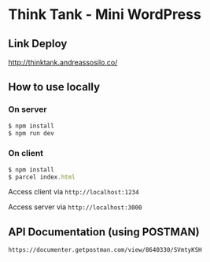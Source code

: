 # Think Tank - Mini WordPress

## Link Deploy
http://thinktank.andreassosilo.co/

## How to use locally

### On server
```javascript
$ npm install
$ npm run dev
```

### On client
```javascript
$ npm install
$ parcel index.html
```
Access client via `http://localhost:1234`

Access server via `http://localhost:3000`

## API Documentation (using POSTMAN)
```
https://documenter.getpostman.com/view/8640330/SVmtyKSH
```
